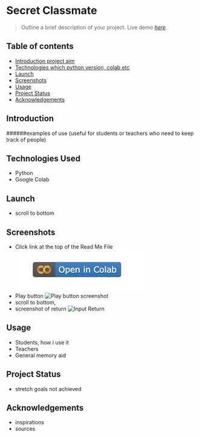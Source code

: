 # Secret Classmate
> Outline a brief description of your project.
> Live demo [_here_](C_Salt_A2_Secret_Classmate.ipynb). <!-- If you have the project hosted somewhere, include the link here. -->


## Table of contents
* [Introduction project aim](#Introduction)
* [Technologies which python version, colab etc](#Technologies)
* [Launch](#Launch)
* [Screenshots](#Screenshots)
* [Usage](#Usage)
* [Project Status](#Project-Status)
* [Acknowledgements](#Acknowledgements)

## Introduction 
######examples of use (useful for students or teachers who need to keep track of people)
## Technologies Used
- Python
- Google Colab

## Launch
- scroll to bottom

## Screenshots
- Click link at the top of the Read Me File
![Open Colab button](opencolab.png)
- Play button
![Play button screenshot]([runbutton.png](https://github.com/csalt00/A3-repository/blob/2e1486c4fb0dc0a97f354053aff45eebf46e6d0f/Run%20button.png))
- scroll to bottom,
- screenshot of return
![Input Return](Inputanser.png)

## Usage
- Students, how i use it
- Teachers
- General memory aid

## Project Status
- stretch goals not achieved

## Acknowledgements
- inspirations
- sources

  

